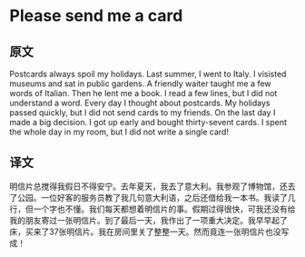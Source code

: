 # Please send me a card

## 原文

Postcards always spoil my holidays. Last summer, I went to Italy. I visisted museums and sat in public gardens. A friendly waiter taught me a few words of Italian. Then he lent me a book. I read a few lines, but I did not understand a word. Every day I thought about postcards. My holidays passed quickly, but I did not send cards to my friends. On the last day I made a big decision. I got up early and bought thirty-sevent cards. I spent the whole day in my room, but I did not write a single card!

## 译文

明信片总搅得我假日不得安宁。去年夏天，我去了意大利。我参观了博物馆，还去了公园。一位好客的服务员教了我几句意大利语，之后还借给我一本书。我读了几行，但一个字也不懂。我们每天都想着明信片的事。假期过得很快，可我还没有给我的朋友寄过一张明信片。到了最后一天，我作出了一项重大决定。我早早起了床，买来了37张明信片。我在房间里关了整整一天。然而竟连一张明信片也没写成！
